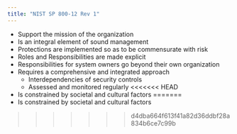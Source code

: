 ```yaml
---
title: "NIST SP 800-12 Rev 1"
---
```


- Support the mission of the organization
- Is an integral element of sound management
- Protections are implemented so as to be commensurate with risk
- Roles and Responsibilities are made explicit
- Responsibilities for system owners go beyond their own organization
- Requires a comprehensive and integrated approach 
	- Interdependencies of security controls
	- Assessed and monitored regularly
<<<<<<< HEAD
- Is constrained by societal and cultural factors
=======
- Is constrained by societal and cultural factors
>>>>>>> d4dba664f613f41a82d36ddbf28a834b6ce7c99b
